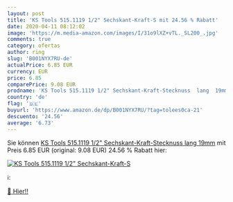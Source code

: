 ```yaml
---
layout: post
title: 'KS Tools 515.1119 1/2" Sechskant-Kraft-S mit 24.56 % Rabatt'
date: 2020-04-11 08:12:02
image: 'https://m.media-amazon.com/images/I/31o9lXZ+vTL._SL200_.jpg'
comments: true
category: ofertas
author: ring
slug: 'B001NYX7RU-de'
actualPrice: 6.85 EUR
currency: EUR
price: 6.85
comparePrice: 9.08 EUR
prodname: 'KS Tools 515.1119 1/2" Sechskant-Kraft-Stecknuss  lang  19mm'
country: 'de'
flag: '🇩🇪'
buyurl: 'https://www.amazon.de/dp/B001NYX7RU/?tag=tolees0ca-21'
descuento: '24.56'
average: '6.73'
---
```


Sie können [KS Tools 515.1119 1/2" Sechskant-Kraft-Stecknuss  lang  19mm](https://www.amazon.de/dp/B001NYX7RU/?tag=tolees0ca-21) mit Preis 6.85 EUR (original: 9.08 EUR) 24.56 % Rabatt hier:

[![KS Tools 515.1119 1/2" Sechskant-Kraft-S](https://m.media-amazon.com/images/I/31o9lXZ+vTL._SL200_.jpg)](https://www.amazon.de/dp/B001NYX7RU/?tag=tolees0ca-21)

ℹ️:


[🛒 Hier!!](https://www.amazon.de/dp/B001NYX7RU/?tag=tolees0ca-21)
